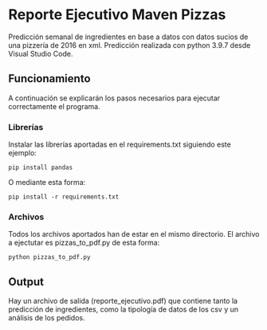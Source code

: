# Reporte Ejecutivo Maven Pizzas
Predicción semanal de ingredientes en base a datos con datos sucios de una pizzería de 2016 en xml. 
Predicción realizada con python 3.9.7 desde Visual Studio Code.
## Funcionamiento
A continuación se explicarán los pasos necesarios para ejecutar correctamente el programa.
### Librerías
Instalar las librerías aportadas en el requirements.txt siguiendo este ejemplo:
```
pip install pandas
```
O mediante esta forma:
```
pip install -r requirements.txt
```
### Archivos
Todos los archivos aportados han de estar en el mismo directorio. El archivo a ejectutar es pizzas_to_pdf.py de esta forma:
```
python pizzas_to_pdf.py
```
## Output
Hay un archivo de salida (reporte_ejecutivo.pdf) que contiene tanto la predicción de ingredientes, como la tipología de datos de los csv y un análisis de los pedidos.
